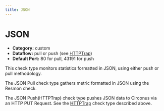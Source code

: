 ```yaml
---
title: JSON
---
```


# JSON

 * **Category:** custom
 * **Dataflow:** pull or push (see [HTTPTrap](/circonus/checks/check-types/httptrap))
 * **Default Port:** 80 for pull, 43191 for push

This check type monitors statistics formatted in JSON, using either push or pull methodology.

The JSON Pull check type gathers metric formatted in JSON using the Resmon check. 

The JSON Push(HTTPTrap) check type pushes JSON data to Circonus via an HTTP PUT Request. See the [HTTPTrap](/circonus/checks/check-types/httptrap) check type described above.
